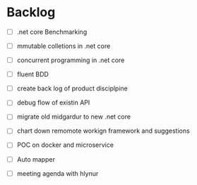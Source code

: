 # Backlog

- [ ] .net core Benchmarking 
- [ ] mmutable colletions  in .net  core 
- [ ] concurrent programming in .net core
- [ ] fluent BDD
- [ ] create back log of product disciplpine 
- [ ] debug flow of existin API 
- [ ] migrate old midgardur to new .net core 
- [ ] chart down remomote workign framework and suggestions 
- [ ] POC on  docker and  microservice 
- [ ] Auto mapper 
- [ ] meeting agenda with hlynur 


